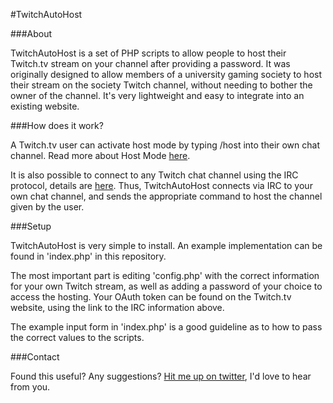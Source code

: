 #TwitchAutoHost

###About

TwitchAutoHost is a set of PHP scripts to allow people to host their Twitch.tv stream on your channel after providing a password. It was originally designed to allow members of a university gaming society to host their stream on the society Twitch channel, without needing to bother the owner of the channel. It's very lightweight and easy to integrate into an existing website.

###How does it work?

A Twitch.tv user can activate host mode by typing /host <channelname> into their own chat channel. Read more about Host Mode [here](http://blog.twitch.tv/2014/07/share-your-favorite-content-with-host-mode/).

It is also possible to connect to any Twitch chat channel using the IRC protocol, details are [here](http://help.twitch.tv/customer/portal/articles/1302780-twitch-irc). Thus, TwitchAutoHost connects via IRC to your own chat channel, and sends the appropriate command to host the channel given by the user.

###Setup

TwitchAutoHost is very simple to install. An example implementation can be found in 'index.php' in this repository.

The most important part is editing 'config.php' with the correct information for your own Twitch stream, as well as adding a password of your choice to access the hosting. Your OAuth token can be found on the Twitch.tv website, using the link to the IRC information above.

The example input form in 'index.php' is a good guideline as to how to pass the correct values to the scripts.

###Contact

Found this useful? Any suggestions? [Hit me up on twitter](http://www.twitter.com/seanmsaville), I'd love to hear from you.

